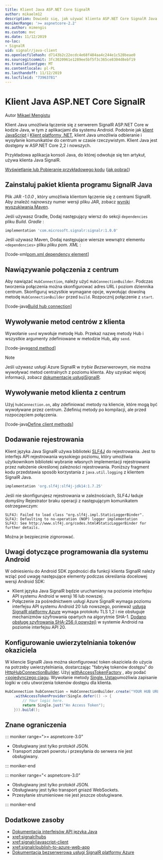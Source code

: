 ```yaml
---
title: Klient Java ASP.NET Core SignalR
author: mikaelm12
description: Dowiedz się, jak używać klienta ASP.NET Core SignalR Java.
monikerRange: '>= aspnetcore-2.2'
ms.author: mimengis
ms.custom: mvc
ms.date: 11/12/2019
no-loc:
- SignalR
uid: signalr/java-client
ms.openlocfilehash: d7143b2c22ecdc4e68f484aa4c244e1c520beae0
ms.sourcegitcommit: 3fc3020961e1289ee5bf5f3c365ce8304d8ebf19
ms.translationtype: MT
ms.contentlocale: pl-PL
ms.lasthandoff: 11/12/2019
ms.locfileid: "73963781"
---
```

# <a name="aspnet-core-opno-locsignalr-java-client"></a>Klient Java ASP.NET Core SignalR

Autor [Mikael Mengistu](https://twitter.com/MikaelM_12)

Klient Java umożliwia łączenie się z serwerem SignalR ASP.NET Core w kodzie Java, w tym z aplikacjami dla systemu Android. Podobnie jak [klient JavaScript](xref:signalr/javascript-client) i [Klient platformy .NET](xref:signalr/dotnet-client), klient Java umożliwia odbieranie i wysyłanie komunikatów do centrum w czasie rzeczywistym. Klient Java jest dostępny w ASP.NET Core 2,2 i nowszych.

Przykładowa aplikacja konsoli Java, do której odwołuje się ten artykuł, używa klienta Java SignalR.

[Wyświetlanie lub Pobieranie przykładowego kodu](https://github.com/aspnet/AspNetCore.Docs/tree/master/aspnetcore/signalr/java-client/sample) ([jak pobrać](xref:index#how-to-download-a-sample))

## <a name="install-the-opno-locsignalr-java-client-package"></a>Zainstaluj pakiet klienta programu SignalR Java

Plik JAR *-1.0.0* , który umożliwia klientom łączenie się z centrami SignalR. Aby znaleźć najnowszy numer wersji pliku JAR, zobacz [wyniki wyszukiwania Maven](https://search.maven.org/search?q=g:com.microsoft.signalr%20AND%20a:signalr).

Jeśli używasz Gradle, Dodaj następujący wiersz do sekcji `dependencies` pliku *Build. Gradle* :

```gradle
implementation 'com.microsoft.signalr:signalr:1.0.0'
```

Jeśli używasz Maven, Dodaj następujące wiersze wewnątrz elementu `<dependencies>` pliku *pliku pom. XML* :

[!code-xml[pom.xml dependency element](java-client/sample/pom.xml?name=snippet_dependencyElement)]

## <a name="connect-to-a-hub"></a>Nawiązywanie połączenia z centrum

Aby nawiązać `HubConnection`, należy użyć `HubConnectionBuilder`. Podczas tworzenia połączenia można skonfigurować adres URL i poziom dziennika centrum. Skonfiguruj wszystkie wymagane opcje, wywołując dowolną metodę `HubConnectionBuilder` przed `build`. Rozpocznij połączenie z `start`.

[!code-java[Build hub connection](java-client/sample/src/main/java/Chat.java?range=16-17)]

## <a name="call-hub-methods-from-client"></a>Wywoływanie metod centrów z klienta

Wywołanie `send` wywołuje metodę Hub. Przekaż nazwę metody Hub i wszystkie argumenty zdefiniowane w metodzie Hub, aby `send`.

[!code-java[send method](java-client/sample/src/main/java/Chat.java?range=28)]

> [!NOTE]
> Jeśli używasz usługi Azure SignalR w *trybie Bezserwerowym*, nie można wywoływać metod centralnych z poziomu klienta. Aby uzyskać więcej informacji, zobacz [dokumentację usługiSignalR](/azure/azure-signalr/signalr-concept-serverless-development-config).

## <a name="call-client-methods-from-hub"></a>Wywoływanie metod klienta z centrum

Użyj `hubConnection.on`, aby zdefiniować metody na kliencie, które mogą być wywoływane przez centrum. Zdefiniuj metody po kompilacji, ale przed rozpoczęciem połączenia.

[!code-java[Define client methods](java-client/sample/src/main/java/Chat.java?range=19-21)]

## <a name="add-logging"></a>Dodawanie rejestrowania

Klient języka Java SignalR używa biblioteki [SLF4J](https://www.slf4j.org/) do rejestrowania. Jest to interfejs API rejestrowania wysokiego poziomu, który umożliwia użytkownikom biblioteki wybranie własnych implementacji rejestrowania przez nałożenie określonej zależności rejestrowania. Poniższy fragment kodu przedstawia sposób korzystania z `java.util.logging` z klientem SignalR Java.

```gradle
implementation 'org.slf4j:slf4j-jdk14:1.7.25'
```

Jeśli nie skonfigurujesz rejestrowania w zależnościach, SLF4J ładuje domyślny Rejestrator braku operacji z następującym komunikatem ostrzegawczym:

```
SLF4J: Failed to load class "org.slf4j.impl.StaticLoggerBinder".
SLF4J: Defaulting to no-operation (NOP) logger implementation
SLF4J: See http://www.slf4j.org/codes.html#StaticLoggerBinder for further details.
```

Można je bezpiecznie zignorować.

## <a name="android-development-notes"></a>Uwagi dotyczące programowania dla systemu Android

W odniesieniu do Android SDK zgodności dla funkcji klienta SignalR należy wziąć pod uwagę następujące elementy podczas określania docelowej wersji Android SDK:

* Klient języka Java SignalR będzie uruchamiany na poziomie interfejsu API systemu Android w wersji 16 lub nowszej.
* Połączenie za pośrednictwem usługi Azure SignalR wymaga poziomu interfejsu API systemu Android 20 lub nowszego, ponieważ [usługa SignalR platformy Azure](/azure/azure-signalr/signalr-overview) wymaga protokołu TLS 1,2 i nie obsługuje mechanizmów szyfrowania opartych na algorytmie SHA-1. [Dodano obsługę szyfrowania SHA-256 (i powyżej)](https://developer.android.com/reference/javax/net/ssl/SSLSocket) w systemie Android na poziomie interfejsu API 20.

## <a name="configure-bearer-token-authentication"></a>Konfigurowanie uwierzytelniania tokenów okaziciela

W kliencie SignalR Java można skonfigurować token okaziciela do użycia na potrzeby uwierzytelniania, dostarczając "fabrykę tokenów dostępu" do [HttpHubConnectionBuilder](/java/api/com.microsoft.signalr._http_hub_connection_builder?view=aspnet-signalr-java). Użyj [withAccessTokenFactory](/java/api/com.microsoft.signalr._http_hub_connection_builder.withaccesstokenprovider?view=aspnet-signalr-java#com_microsoft_signalr__http_hub_connection_builder_withAccessTokenProvider_Single_String__) , aby podać [](https://github.com/ReactiveX/RxJava) [\<pojedynczego ciągu](https://reactivex.io/documentation/single.html). Wywołanie metody [Single. Ustąp](https://reactivex.io/RxJava/javadoc/io/reactivex/Single.html#defer-java.util.concurrent.Callable-)umożliwia zapisanie logiki w celu utworzenia tokenów dostępu dla klienta.

```java
HubConnection hubConnection = HubConnectionBuilder.create("YOUR HUB URL HERE")
    .withAccessTokenProvider(Single.defer(() -> {
        // Your logic here.
        return Single.just("An Access Token");
    })).build();
```

## <a name="known-limitations"></a>Znane ograniczenia

::: moniker range=">= aspnetcore-3.0"

* Obsługiwany jest tylko protokół JSON.
* Transport zdarzeń powrotu i przesyłania do serwera nie jest obsługiwany.

::: moniker-end

::: moniker range="< aspnetcore-3.0"

* Obsługiwany jest tylko protokół JSON.
* Obsługiwany jest tylko transport gniazd WebSockets.
* Przesyłanie strumieniowe nie jest jeszcze obsługiwane.

::: moniker-end

## <a name="additional-resources"></a>Dodatkowe zasoby

* [Dokumentacja interfejsów API języka Java](/java/api/com.microsoft.signalr?view=aspnet-signalr-java)
* <xref:signalr/hubs>
* <xref:signalr/javascript-client>
* <xref:signalr/publish-to-azure-web-app>
* [Dokumentacja bezserwerowa usługi SignalR platformy Azure](/azure/azure-signalr/signalr-concept-serverless-development-config)
